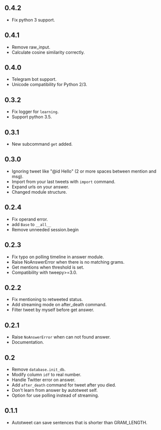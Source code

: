0.4.2
-----

- Fix python 3 support.


0.4.1
-----

- Remove raw_input.
- Calculate cosine similarity correctly.


0.4.0
-----

- Telegram bot support.
- Unicode compatibility for Python 2/3.


0.3.2
-----

- Fix logger for `learning`.
- Support python 3.5.


0.3.1
-----

- New subcommand `get` added.


0.3.0
-----

- Ignoring tweet like "@id  Hello" (2 or more spaces between mention and msg).
- Import from your last tweets with `import` command.
- Expand urls on your answer.
- Changed module structure.


0.2.4
-----

- Fix operand error.
- add `Base` to `__all__`
- Remove unneeded session.begin


0.2.3
-----

- Fix typo on polling timeline in answer module.
- Raise NoAnswerError when there is no matching grams.
- Get mentions when threshold is set.
- Compatibility with tweepy>=3.0.


0.2.2
-----

- Fix mentioning to retweeted status.
- Add streaming mode on after_death command.
- Filter tweet by myself before get answer.


0.2.1
-----

- Raise `NoAnswerError` when can not found answer.
- Documentation.


0.2
---

- Remove `database.init_db`.
- Modify column `idf` to real number.
- Handle Twitter error on answer.
- Add `after_death` command for tweet after you died.
- Don't learn from answer by autotweet self.
- Option for use polling instead of streaming.

0.1.1
-----

- Autotweet can save sentences that is shorter than GRAM_LENGTH.
